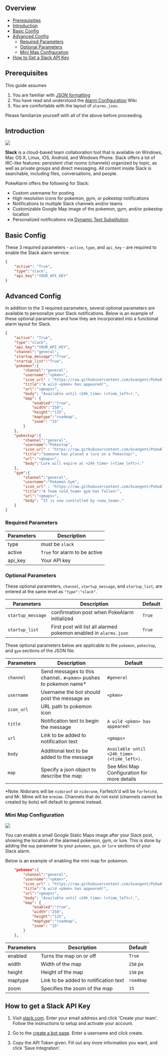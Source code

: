 ## Overview
* [Prerequisities](#prerequisities)
* [Introduction](#introduction)
* [Basic Config](#basic-config)
* [Advanced Config](#advanced-config)
  * [Required Parameters](#required-parameters)
  * [Optional Parameters](#optional-parameters)
  * [Mini Map Configuration](#mini-map-configuration)
* [How to Get a Slack API Key](#how-to-get-a-slack-api-key)

## Prerequisites
This guide assumes 

1. You are familiar with [JSON formatting](http://www.w3schools.com/json/default.asp)
2. You have read and understood the [Alarm Configuration](https://github.com/kvangent/PokeAlarm/wiki/Alarm-Configuration) Wiki
3. You are comfortable with the layout of `alarms.json`.

Please familiarize yourself with all of the above before proceeding.

## Introduction

![](images/slack_demo.PNG)

**Slack** is a cloud-based team collaboration tool that is available on Windows, Mac OS X, Linux, iOS, Android, and Windows Phone. Slack offers a lot of IRC-like features: persistent chat rooms (channels) organized by topic, as well as private groups and direct messaging. All content inside Slack is searchable, including files, conversations, and people.

PokeAlarm offers the following for Slack:

* Custom username for posting
* High resolution icons for pokemon, gym, or pokestop notifications
* Notifications to multiple Slack channels and/or teams
* Customizable Google Map image of the pokemon, gym, and/or pokestop location
* Personalized notifications via [Dynamic Text Substitution](Dynamic-Text-Subsitution.md)



## Basic Config
These 3 required parameters - `active`, `type`, and `api_key` - are required to enable the Slack alarm service:
```json
{
	"active": "True",
	"type":"slack",
	"api_key":"YOUR_API_KEY"
}
```

## Advanced Config
In addition to the 3 required parameters, several optional parameters are available to personalize your Slack notifications.  Below is an example of these optional parameters and how they are incorporated into a functional alarm layout for Slack.





```json
{
	"active": "True",
	"type":"slack",
	"api_key":"YOUR_API_KEY",
	"channel":"general",
	"startup_message":"True",
	"startup_list":"True",
	"pokemon":{
		"channel":"general",
		"username":"<pkmn>",
		"icon_url" : "https://raw.githubusercontent.com/kvangent/PokeAlarm/master/icons/<id>.png",
		"title":"A wild <pkmn> has appeared!",
		"url":"<gmaps>",
		"body": "Available until <24h_time> (<time_left>).",
		"map": { 
			"enabled":"true",
			"width":"250",
			"height":"125",
			"maptype":"roadmap",
			"zoom": "15"
		}
	},
	"pokestop":{
		"channel":"general",
		"username":"Pokestop",
		"icon_url" : "https://raw.githubusercontent.com/kvangent/PokeAlarm/master/icons/pokestop.png",
		"title":"Someone has placed a lure on a Pokestop!",
		"url":"<gmaps>",
		"body":"Lure will expire at <24h_time> (<time_left>)."
	},
	"gym":{
		"channel":"general",
		"username":"Pokemon Gym",
		"icon_url" : "https://raw.githubusercontent.com/kvangent/PokeAlarm/master/icons/gym.png",
		"title":"A Team <old_team> gym has fallen!",
		"url":"<gmaps>",
		"body": "It is now controlled by <new_team>."
	}
}
```

### Required Parameters
| Parameters     | Description                            |
| -------------- |----------------------------------------|
| type           | must be `slack`                        |
| active         | `True` for alarm to be active          |
| api_key        | Your API key                           |

### Optional Parameters

These optional parameters, `channel`, `startup_message`, and `startup_list`, are entered at the same level as `"type":"slack"`.

| Parameters         | Description                                                | Default                      |
|--------------------|------------------------------------------------------------|------------------------------|
| `startup_message`  | confirmation post when PokeAlarm initialized               | `True`                       |
| `startup_list`     | First post will list all alarmed pokemon enabled in `alarms.json`    | `True`            |

These optional parameters below are applicable to the `pokemon`, `pokestop`, and `gym` sections of the JSON file.

| Parameters       | Description                                       | Default                                       |
| -----------------|---------------------------------------------------|-----------------------------------------------|
| `channel`        | Send messages to this channel.. `#<pkmn>` pushes to pokemon name* | `#general`                    |
| `username`       | Username the bot should post the message as       | `<pkmn>`                                      | 
| `icon_url`       | URL path to pokemon icon	   					   |												 |
| `title`          | Notification text to begin the message            | `A wild <pkmn> has appeared!`                 |
| `url`            | Link to be added to notification text             | `<gmaps>`                                     |
| `body`           | Additional text to be added to the message        | `Available until <24h_time> (<time_left>).`   | 
| `map`            | Specify a json object to describe the map         | See Mini Map Configuration for more details   |
*Note: Nidorans will be `nidoranf` or `nidoranm`, Farfetch'd will be `farfetchd`, and Mr. Mime will be `mrmime`. Channels that do not exist (channels cannot be created by bots) will default to general instead.


### Mini Map Configuration
![](images/minimap.png)

You can enable a small Google Static Maps image after your Slack post, showing the location of the alarmed pokemon, gym, or lure.  This is done by adding the `map` parameter to your `pokemon`, `gym`, or `lure` sections of your Slack alarm. 



Below is an example of enabling the mini map for pokemon.
```json
	"pokemon":{
		"channel":"general",
		"username":"<pkmn>",
		"icon_url" : "https://raw.githubusercontent.com/kvangent/PokeAlarm/master/icons/<id>.png",
		"title":"A wild <pkmn> has appeared!",
		"url":"<gmaps>",
		"body": "Available until <24h_time> (<time_left>).",
		"map": {             
			"enabled":"true", 
			"width":"250",    
			"height":"125",  
			"maptype":"roadmap",
			"zoom": "15"      
		}                      
	},
```

| Parameters     | Description                                       | Default                                       |
| -------------- |---------------------------------------------------|-----------------------------------------------|
| enabled        | Turns the map on or off                           | `True`                                        |
| width          | Width of the map                                  | `250` px                                      |
| height         | Height of the map                                 | `150` px                                      | 
| maptype        | Link to be added to notification text             | `roadmap`                                     |
| zoom           | Specifies the zoom of the map                     | `15`                                          | 

 
## How to get a Slack API Key

1. Visit [slack.com](https://www.slack.com). Enter your email address and click 'Create your team'. Follow the instructions to setup and activate your account. 

2. Go to the [create a bot page](https://my.slack.com/services/new/bot). Enter a username and click create.

3. Copy the API Token given. Fill out any more information you want, and click 'Save Integration'.